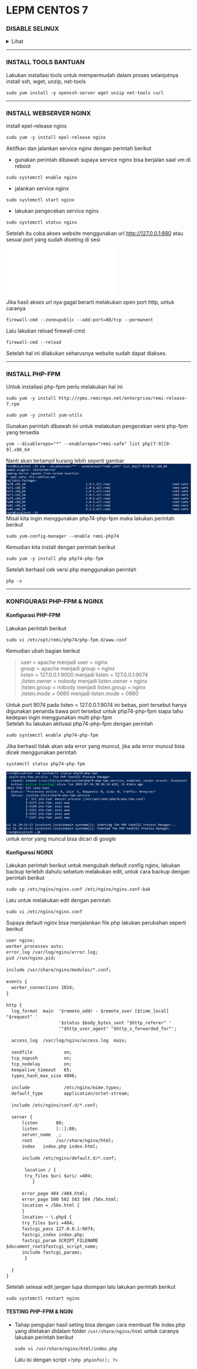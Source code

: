 # LEPM CENTOS 7
### DISABLE SELINUX
<details>
<summary>Lihat</summary>
<p>Disable selinux dengan cara mengubah SELINUX=enforcing menjadi SELINUX=disabled</br>
caranya
```plaintext 
sudo vi /etc/selinux/config
```
lalu tekan huruf **i** di keyboard yang berfungsi sebagai insert atau supaya bisa mengedit file tersebut
![disabled-selinux](/asset/image/disabled-selinux.png)
simpan hasil edit dengan cara tekan tombol **ESC** dan ketik **:wq!** kemudian lakukan reboot dengan perintah
```plaintext 
sudo reboot
```
</p>
</details>

***
### INSTALL TOOLS BANTUAN
Lakukan installasi tools untuk mempermudah dalam proses selanjutnya
\
install ssh, wget, unzip, net-tools
```plaintext 
sudo yum install -y openssh-server wget unzip net-tools curl
```
***
### INSTALL WEBSERVER NGINX
install epel-release nginx
```plaintext
sudo yum -y install epel-release nginx
```
Aktifkan dan jalankan service nginx dengan perintah berikut
- gunakan perintah dibawah supaya service nginx bisa berjalan saat vm di reboot
```plaintext
sudo systemctl enable nginx
```
- jalankan service nginx
```plaintext
sudo systemctl start nginx
```
- lakukan pengecekan service nginx
```plaintext
sudo systemctl status nginx
```
Setelah itu coba akses website menggunakan url http://127.0.0.1:880 atau sesuai port yang sudah diseting di sesi ![**install centos 7 di virtualbox**](1_install_centos7_vbox_win10.md) \
Jika hasil akses url nya gagal berarti melakukan open port http, untuk caranya
```plaintext
firewall-cmd --zone=public --add-port=80/tcp --permanent
```
Lalu lakukan reload firewall-cmd
```plaintext
firewall-cmd --reload
```
Setelah hal ini dilakukan seharusnya website sudah dapat diakses.
***
### INSTALL PHP-FPM
Untuk installasi php-fpm perlu melakukan hal ini
```plaintext
sudo yum -y install http://rpms.remirepo.net/enterprise/remi-release-7.rpm
```
```plaintext
sudo yum -y install yum-utils
```
Gunakan perintah dibawah ini untuk melakukan pengecekan versi php-fpm yang tersedia
```plaintext 
yum --disablerepo="*" --enablerepo="remi-safe" list php[7-9][0-9].x86_64
```
Nanti akan tertampil kurang lebih seperti gambar \
![list-repo-php-fpm](/asset/image/list-repo-php-fpm.png) \
Misal kita ingin menggunakan php74-php-fpm maka lakukan perintah berikut
```plaintext
sudo yum-config-manager --enable remi-php74
```
Kemudian kita install dengan perintah berikut
```plaintext
sudo yum -y install php php74-php-fpm
```
Setelah berhasil cek versi php menggunakan perintah
```plaintext
php -v
```
***
### KONFIGURASI PHP-FPM & NGINX
#### Konfigurasi PHP-FPM
  Lakukan perintah berikut
  ```plaintext
  sudo vi /etc/opt/remi/php74/php-fpm.d/www.conf
  ```
  Kemudian ubah bagian berikut
  > user = apache menjadi user = nginx \
  > group = apache menjadi group = nginx \
  > listen = 127.0.0.1:9000 menjadi listen = 127.0.0.1:9074 \
  > ;listen.owner = nobody menjadi listen.owner = nginx \
  > ;listen.group = nobody menjadi listen.group = nginx \
  > ;listen.mode = 0660 menjadi listen.mode = 0660

Untuk port 9074 pada listen = 127.0.0.1:9074 ini bebas, port tersebut hanya digunakan penanda bawa port tersebut untuk php74-php-fpm siapa tahu kedepan ingin menggunakan multi php-fpm \
Setelah itu lakukan aktivasi php74-php-fpm dengan perintah
```plaintext
sudo systemctl enable php74-php-fpm
```
Jika berhasil tidak akan ada error yang muncul, jika ada error muncul bisa dicek menggunakan perintah
```plaintext
systemctl status php74-php-fpm
```
![status-php74-fpm-normal](asset/image/status-php74-php-fpm.png) \
untuk error yang muncul bisa dicari di google

#### Konfigurasi NGINX
  Lakukan perintah berikut untuk mengubah default config nginx, lakukan backup terlebih dahulu sebelum melakukan edit, untuk cara backup dengan perintah berikut
  ```plaintext
  sudo cp /etc/nginx/nginx.conf /etc/nginx/nginx.conf-bak
  ```
  Lalu untuk melakukan edit dengan perintah
  ```plaintext
  sudo vi /etc/nginx/nginx.conf
  ```
  Supaya default nginx bisa menjalankan file php lakukan perubahan seperti berikut
  ```plaintext
  user nginx;
worker_processes auto;
error_log /var/log/nginx/error.log;
pid /run/nginx.pid;

include /usr/share/nginx/modules/*.conf;

events {
    worker_connections 1024;
}

http {
    log_format  main  '$remote_addr - $remote_user [$time_local] "$request" '
                      '$status $body_bytes_sent "$http_referer" '
                      '"$http_user_agent" "$http_x_forwarded_for"';

    access_log  /var/log/nginx/access.log  main;

    sendfile            on;
    tcp_nopush          on;
    tcp_nodelay         on;
    keepalive_timeout   65;
    types_hash_max_size 4096;

    include             /etc/nginx/mime.types;
    default_type        application/octet-stream;

    include /etc/nginx/conf.d/*.conf;

    server {
        listen       80;
        listen       [::]:80;
        server_name  _;
        root         /usr/share/nginx/html;
        index   index.php index.html;

        include /etc/nginx/default.d/*.conf;

         location / {
         try_files $uri $uri/ =404;
            }

        error_page 404 /404.html;
        error_page 500 502 503 504 /50x.html;
        location = /50x.html {
        }
        location ~ \.php$ {
        try_files $uri =404;
        fastcgi_pass 127.0.0.1:9074;
        fastcgi_index index.php;
        fastcgi_param SCRIPT_FILENAME $document_root$fastcgi_script_name;
        include fastcgi_params;
         }

    }
}
  ```
Setelah selesai edit jangan lupa disimpan lalu lakukan perintah berikut
```plaintext
sudo systemctl restart nginx
```
#### TESTING PHP-FPM & NGIN
- Tahap pengujian hasil seting bisa dengan cara membuat file index.php yang diletakan didalam folder ```/usr/share/nginx/html``` untuk caranya lakukan perintah berikut
  ```plaintext
  sudo vi /usr/share/nginx/html/index.php
  ```
  Lalu isi dengan script ```<?php phpinfo(); ?>```